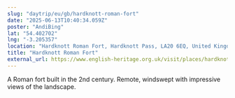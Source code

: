```yaml
---
slug: "daytrip/eu/gb/hardknott-roman-fort"
date: "2025-06-13T10:40:34.059Z"
poster: "AndiBing"
lat: "54.402702"
lng: "-3.205357"
location: "Hardknott Roman Fort, Hardknott Pass, LA20 6EQ, United Kingdom"
title: "Hardknott Roman Fort"
external_url: https://www.english-heritage.org.uk/visit/places/hardknott-roman-fort/
---
```

A Roman fort built in the 2nd century. Remote, windswept with impressive views of the landscape.